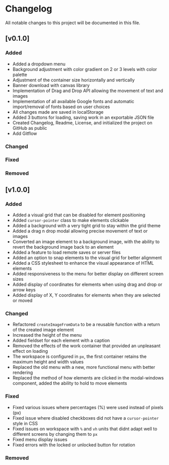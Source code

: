 # Changelog

All notable changes to this project will be documented in this file.

## [v0.1.0]

### Added
- Added a dropdown menu
- Background adjustment with color gradient on 2 or 3 levels with color palette
- Adjustment of the container size horizontally and vertically
- Banner download with canvas library
- Implementation of Drag and Drop API allowing the movement of text and images
- Implementation of all available Google fonts and automatic import/removal of fonts based on user choices
- All changes made are saved in localStorage
- Added 3 buttons for loading, saving work in an exportable JSON file
- Created Changelog, Readme, License, and initialized the project on GitHub as public
- Add Gitflow

### Changed

### Fixed

### Removed

## [v1.0.0]

### Added
- Added a visual grid that can be disabled for element positioning
- Added `cursor-pointer` class to make elements clickable
- Added a background with a very tight grid to stay within the grid theme
- Added a drag n drop modal allowing precise movement of text or images
- Converted an image element to a background image, with the ability to revert the background image back to an element
- Added a feature to load remote saves or server files
- Added an option to snap elements to the visual grid for better alignment
- Added a CSS stylesheet to enhance the visual appearance of HTML elements
- Added responsiveness to the menu for better display on different screen sizes
- Added display of coordinates for elements when using drag and drop or arrow keys
- Added display of X, Y coordinates for elements when they are selected or moved

### Changed
- Refactored `createImageFromData` to be a reusable function with a return of the created image element
- Increased the height of the menu
- Added fieldset for each element with a caption
- Removed the effects of the work container that provided an unpleasant effect on loading
- The workspace is configured in `px`, the first container retains the maximum height and width values
- Replaced the old menu with a new, more functional menu with better rendering
- Replaced the method of how elements are clicked in the modal-windows component, added the ability to hold to move elements


### Fixed
- Fixed various issues where percentages (%) were used instead of pixels (px)
- Fixed issue where disabled checkboxes did not have a `cursor-pointer` style in CSS
- Fixed issues on workspace with `%` and `vh` units that didnt adapt well to different screens by changing them to `px`
- Fixed menu display issues
- Fixed errors with the locked or unlocked button for rotation

### Removed
